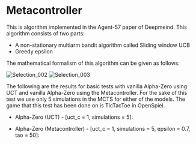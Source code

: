 # Metacontroller

This is algorithm implemented in the Agent-57 paper of Deepmeind. This algorithm consists of two parts:
* A non-stationary multiarm bandit algorithm called Sliding window UCB
* Greedy epsilon 

The mathematical formalism of this algorithm can be given as follows:

![Selection_002](https://user-images.githubusercontent.com/17771219/83939645-82451380-a7ac-11ea-9d65-340beb3db109.png)
![Selection_003](https://user-images.githubusercontent.com/17771219/83939646-82451380-a7ac-11ea-8fe9-1e34409018ec.png)

The following are the results for basic tests with vanilla Alpha-Zero using UCT and vanilla Alpha-Zero using the Metacontroller. For the sake of this test we use only 5 simulations in the MCTS for either of the models. The game that this test has been done on is TicTacToe in OpenSpiel.

* Alpha-Zero (UCT) - [uct_c = 1, simulations = 5]:

* Alpha-Zero (Metacontroller) - [uct_c = 1, simulations = 5, epsilon = 0.7, tao = 50]:


